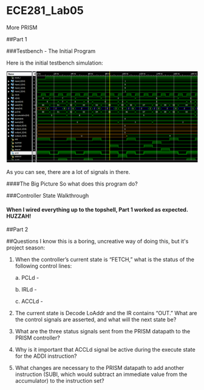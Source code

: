 ECE281_Lab05
============

More PRISM

##Part 1

###Testbench - The Initial Program

Here is the initial testbench simulation:

![alt text](https://github.com/byarbrough/ECE281_Lab05/blob/master/sim_0_to_165ns.PNG?raw=true "PRISM Testbench")

As you can see, there are a lot of signals in there.

####The Big Picture
So what does this program do?

###Controller State Walkthrough


#### When I wired everything up to the topshell, Part 1 worked as expected. HUZZAH!

##Part 2

##Questions
I know this is a boring, uncreative way of doing this, but it's project season:

1.	When the controller’s current state is “FETCH,” what is the status of the following control lines:

    a. PCLd - 
    
    b. IRLd - 
    
    c. ACCLd - 

2.	The current state is Decode LoAddr and the IR contains “OUT.”  What are the control signals are asserted, and what will the next state be?







3.	What are the three status signals sent from the PRISM datapath to the PRISM controller?







4.	Why is it important that ACCLd signal be active during the execute state for the ADDI instruction?







5.	What changes are necessary to the PRISM datapath to add another instruction (SUBI, which would subtract an immediate value from the accumulator) to the instruction set?



